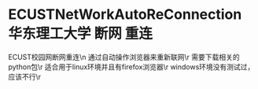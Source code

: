 # ECUSTNetWorkAutoReConnection 华东理工大学 断网 重连
ECUST校园网断网重连\n
通过自动操作浏览器来重新联网\r
需要下载相关的python包\r
适合用于linux环境并且有firefox浏览器\r
windows环境没有测试过，应该不行\r
